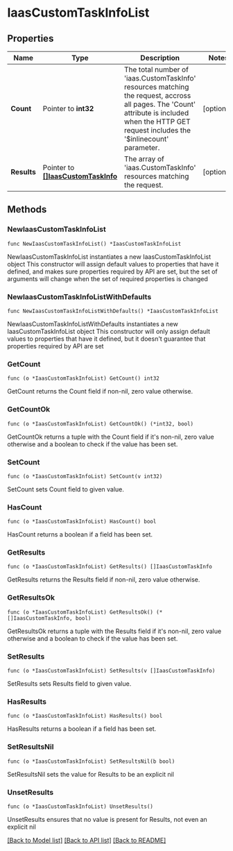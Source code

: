 # IaasCustomTaskInfoList

## Properties

Name | Type | Description | Notes
------------ | ------------- | ------------- | -------------
**Count** | Pointer to **int32** | The total number of &#39;iaas.CustomTaskInfo&#39; resources matching the request, accross all pages. The &#39;Count&#39; attribute is included when the HTTP GET request includes the &#39;$inlinecount&#39; parameter. | [optional] 
**Results** | Pointer to [**[]IaasCustomTaskInfo**](IaasCustomTaskInfo.md) | The array of &#39;iaas.CustomTaskInfo&#39; resources matching the request. | [optional] 

## Methods

### NewIaasCustomTaskInfoList

`func NewIaasCustomTaskInfoList() *IaasCustomTaskInfoList`

NewIaasCustomTaskInfoList instantiates a new IaasCustomTaskInfoList object
This constructor will assign default values to properties that have it defined,
and makes sure properties required by API are set, but the set of arguments
will change when the set of required properties is changed

### NewIaasCustomTaskInfoListWithDefaults

`func NewIaasCustomTaskInfoListWithDefaults() *IaasCustomTaskInfoList`

NewIaasCustomTaskInfoListWithDefaults instantiates a new IaasCustomTaskInfoList object
This constructor will only assign default values to properties that have it defined,
but it doesn't guarantee that properties required by API are set

### GetCount

`func (o *IaasCustomTaskInfoList) GetCount() int32`

GetCount returns the Count field if non-nil, zero value otherwise.

### GetCountOk

`func (o *IaasCustomTaskInfoList) GetCountOk() (*int32, bool)`

GetCountOk returns a tuple with the Count field if it's non-nil, zero value otherwise
and a boolean to check if the value has been set.

### SetCount

`func (o *IaasCustomTaskInfoList) SetCount(v int32)`

SetCount sets Count field to given value.

### HasCount

`func (o *IaasCustomTaskInfoList) HasCount() bool`

HasCount returns a boolean if a field has been set.

### GetResults

`func (o *IaasCustomTaskInfoList) GetResults() []IaasCustomTaskInfo`

GetResults returns the Results field if non-nil, zero value otherwise.

### GetResultsOk

`func (o *IaasCustomTaskInfoList) GetResultsOk() (*[]IaasCustomTaskInfo, bool)`

GetResultsOk returns a tuple with the Results field if it's non-nil, zero value otherwise
and a boolean to check if the value has been set.

### SetResults

`func (o *IaasCustomTaskInfoList) SetResults(v []IaasCustomTaskInfo)`

SetResults sets Results field to given value.

### HasResults

`func (o *IaasCustomTaskInfoList) HasResults() bool`

HasResults returns a boolean if a field has been set.

### SetResultsNil

`func (o *IaasCustomTaskInfoList) SetResultsNil(b bool)`

 SetResultsNil sets the value for Results to be an explicit nil

### UnsetResults
`func (o *IaasCustomTaskInfoList) UnsetResults()`

UnsetResults ensures that no value is present for Results, not even an explicit nil

[[Back to Model list]](../README.md#documentation-for-models) [[Back to API list]](../README.md#documentation-for-api-endpoints) [[Back to README]](../README.md)


